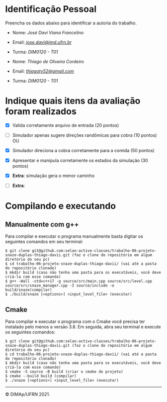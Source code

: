 ﻿# Identificação Pessoal

Preencha os dados abaixo para identificar a autoria do trabalho.

- Nome: *José Davi Viana Francelino*
- Email: *jose.davi@imd.ufrn.br*
- Turma: *DIM0120 - T01*

- Nome: *Thiago de Oliveira Cordeiro*
- Email: *thiagoty52@gmail.com*
- Turma: *DIM0120 - T01*

# Indique quais itens da avaliação foram realizados

- [X] Valida corretamente arquivo de entrada (20 pontos)

- [ ] Simulador apenas sugere direções randômicas para cobra (10 pontos)
OU
- [X] Simulador direciona a cobra corretamente para a comida (50 pontos)

- [X] Apresentar e manipula corretamente os estados da simulação (30 pontos)

- [X] **Extra**: simulação gera o menor caminho
- [ ] **Extra**: 


# Compilando e executando

## Manualmente com g++

Para compilar e executar o programa manualmente basta digitar os seguintes comandos em seu terminal:

```
$ git clone git@github.com:selan-active-classes/trabalho-06-projeto-snaze-duplas-thiago-davii.git (faz o clone do repositório em algum diretório do seu pc)
$ cd trabalho-06-projeto-snaze-duplas-thiago-davii/ (vai até a pasta do repositório clonado)
$ mkdir build (caso não tenha uma pasta para os executáveis, você deve criá-la com esse comando)
$ g++ -Wall -std=c++17 -g source/src/main.cpp source/src/level.cpp source/src/snaze_manager.cpp -I source/include -o build/snaze(compilar)
$ ./build/snaze [<options>] <input_level_file> (executar)
```

## Cmake

Para compilar e executar o programa com o Cmake você precisa ter instalado pelo menos a versão 3.8. Em seguida, abra seu terminal e execute os seguintes comandos:
```
$ git clone git@github.com:selan-active-classes/trabalho-06-projeto-snaze-duplas-thiago-davii.git (faz o clone do repositório em algum diretório do seu pc)
$ cd trabalho-06-projeto-snaze-duplas-thiago-davii/ (vai até a pasta do repositório clonado)
$ mkdir build (caso não tenha uma pasta para os executáveis, você deve criá-la com esse comando)
$ cmake -S source -B build (criar o cmake do projeto)
$ cmake --build build (compilar)
$ ./snaze [<options>] <input_level_file> (executar)
```

--------
&copy; DIMAp/UFRN 2021.
